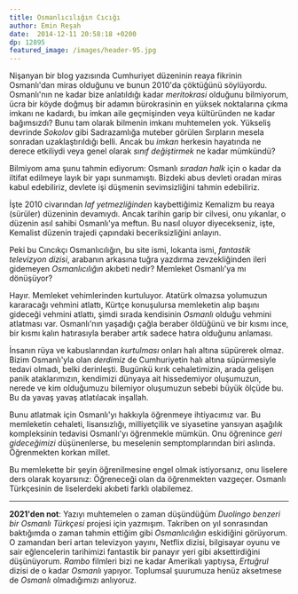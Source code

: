 ```yaml
---
title: Osmanlıcılığın Cıcığı 
author: Emin Reşah
date:  2014-12-11 20:58:18 +0200
dp: 12895
featured_image: /images/header-95.jpg
---
```


Nişanyan bir blog yazısında Cumhuriyet düzeninin reaya fikrinin Osmanlı'dan
miras olduğunu ve bunun 2010'da çöktüğünü söylüyordu. Osmanlı'nın ne kadar bize
anlatıldığı kadar *meritokrasi* olduğunu bilmiyorum, ücra bir köyde doğmuş bir
adamın bürokrasinin en yüksek noktalarına çıkma imkanı ne kadardı, bu imkan
aile geçmişinden veya kültüründen ne kadar bağımsızdı? Bunu tam olarak bilmenin
imkanı muhtemelen yok. Yükseliş devrinde *Sokolov* gibi Sadrazamlığa muteber
görülen Sırpların mesela sonradan uzaklaştırıldığı belli. Ancak bu *imkan*
herkesin hayatında ne derece etkiliydi veya genel olarak *sınıf değiştirmek* ne
kadar mümkündü? 

Bilmiyom ama şunu tahmin ediyorum: Osmanlı *sıradan halk* için o kadar da
iltifat edilmeye layık bir yapı sunmamıştı. Bizdeki abus devleti oradan miras
kabul edebiliriz, devlete işi düşmenin sevimsizliğini tahmin edebiliriz. 

İşte 2010 civarından *laf yetmezliğinden* kaybettiğimiz Kemalizm bu reaya
(sürüler) düzeninin devamıydı. Ancak tarihin garip bir cilvesi, onu yıkanlar, o
düzenin asıl sahibi Osmanlı'ya meftun. Bu nasıl oluyor diyecekseniz, işte,
Kemalist düzenin trajedi çapındaki beceriksizliğini anlayın.

Peki bu Cıncıkçı Osmanlıcılığın, bu site ismi, lokanta ismi, _fantastik
televizyon dizisi_, arabanın arkasına tuğra yazdırma zevzekliğinden ileri
gidemeyen *Osmanlıcılığın* akıbeti nedir?  Memleket Osmanlı'ya mı dönüşüyor?

Hayır. Memleket vehimlerinden kurtuluyor. Atatürk olmazsa yolumuzun kararacağı
vehmini atlattı, Kürtçe konuşulursa memleketin alıp başını gideceği vehmini
atlattı, şimdi sırada kendisinin *Osmanlı* olduğu vehmini atlatması var.
Osmanlı'nın yaşadığı çağla beraber öldüğünü ve bir kısmı ince, bir kısmı kalın
hatırasıyla beraber artık sadece hatıra olduğunu anlaması.

İnsanın rüya ve kabuslarından *kurtulması* onları halı altına süpürerek olmaz.
Bizim Osmanlı'yla olan *derdimiz* de Cumhuriyetin halı altına süpürmesiyle
tedavi olmadı, belki derinleşti. Bugünkü kırık cehaletimizin, arada gelişen
panik ataklarımızın, kendimizi dünyaya ait hissedemiyor oluşumuzun, nerede ve
kim olduğumuzu bilemiyor oluşumuzun sebebi büyük ölçüde bu. Bu da yavaş yavaş
atlatılacak inşallah. 

Bunu atlatmak için Osmanlı'yı hakkıyla öğrenmeye ihtiyacımız var.  Bu
memleketin cehaleti, lisansızlığı, milliyetçilik ve siyasetine yansıyan
aşağılık kompleksinin tedavisi Osmanlı'yı öğrenmekle mümkün. Onu öğrenince
*geri gideceğimizi* düşünenlerse, bu meselenin semptomplarından biri aslında.
Öğrenmekten korkan millet.

Bu memlekette bir şeyin öğrenilmesine engel olmak istiyorsanız, onu liselere
ders olarak koyarsınız: Öğreneceği olan da öğrenmekten vazgeçer. Osmanlı
Türkçesinin de liselerdeki akıbeti farklı olabilemez.

----

**2021'den not**: Yazıyı muhtemelen o zaman düşündüğüm _Duolingo benzeri bir
Osmanlı Türkçesi_ projesi için yazmışım. Takriben on yıl sonrasından baktığımda
o zaman tahmin ettiğim gibi *Osmanlıcılığın* eskidiğini görüyorum.  O zamandan
beri artan televizyon yayını, Netflix dizisi, bilgisayar oyunu ve sair
eğlencelerin tarihimizi fantastik bir panayır yeri gibi aksettirdiğini
düşünüyorum. *Rambo* filmleri bizi ne kadar Amerikalı yaptıysa, *Ertuğrul*
dizisi de o kadar *Osmanlı* yapıyor. Toplumsal şuurumuza henüz aksetmese de
*Osmanlı* olmadığımızı anlıyoruz. 
